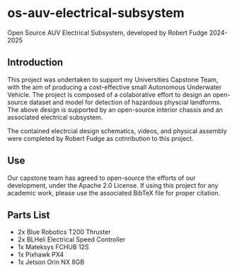 # os-auv-electrical-subsystem
Open Source AUV Electrical Subsystem, developed by Robert Fudge 2024-2025

## Introduction
This project was undertaken to support my Universities Capstone Team, with the aim of producing a cost-effective small Autonomous Underwater Vehicle. The project is composed of a colaborative effort to design an open-source dataset and model for detection of hazardous physcial landforms. The above design is supported by an open-source interior chassis and an associated electrical subsystem.

The contained electrcial design schematics, videos, and physical assembly were completed by Robert Fudge as cotnribution to this project.

## Use
Our capstone team has agreed to open-source the efforts of our development, under the Apache 2.0 License. If using this project for any academic work, please use the associated BibTeX file for proper citation.

## Parts List
- 2x Blue Robotics T200 Thruster
- 2x BLHeli Electrical Speed Controller
- 1x Mateksys FCHUB 12S
- 1x Pixhawk PX4
- 1x Jetson Orin NX 8GB
